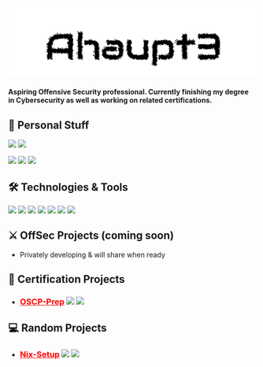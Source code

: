 <p align=center><img src=name.svg></p>

#### Aspiring Offensive Security professional. Currently finishing my degree in Cybersecurity as well as working on related certifications.

## :robot: Personal Stuff

[![](https://img.shields.io/badge/Website-HauptSec.xyz-informational?style=flat&logo=ubuntu&logoColor=white&color=ff0000)](https://hauptsec.xyz)
![](https://img.shields.io/website?down_color=ff0000&down_message=Down&label=Status&up_color=00ff00&up_message=Up&url=https%3A%2F%2FHauptSec.xyz)

![](https://img.shields.io/github/followers/Ahaupt3?label=Followers&style=flat&logo=github&logoColor=white&color=ff0000)
![](https://img.shields.io/github/stars/Ahaupt3?color=ff0000&label=Stars&logo=github)
[![](https://img.shields.io/badge/Twitter-Ahaupt3-informational?style=flat&logo=twitter&logoColor=white&color=ff0000)](https://twitter.com/ahaupt3)

## :hammer_and_wrench: Technologies & Tools

![](https://img.shields.io/badge/OS-Ubuntu-informational?style=flat&logo=ubuntu&logoColor=white&color=ff0000)
![](https://img.shields.io/badge/Editor-VS_Code-informational?style=flat&logo=visual-studio-code&logoColor=white&color=ff0000)
![](https://img.shields.io/badge/Shell-Zsh-informational?style=plastic&logo=shell&logoColor=white&color=ff0000)
![](https://img.shields.io/badge/Code-Ruby-informational?style=flat&logo=ruby&logoColor=white&color=ff0000)
![](https://img.shields.io/badge/Code-Python-informational?style=flat&logo=python&logoColor=white&color=ff0000)
![](https://img.shields.io/badge/Code-Golang-informational?style=flat&logo=go&logoColor=white&color=ff0000)
![](https://img.shields.io/badge/Code-Vue-informational?style=flat&logo=vue.js&logoColor=white&color=ff0000)

## :crossed_swords: OffSec Projects (coming soon)

- Privately developing & will share when ready

## :memo: Certification Projects

- ### <a href="https://github.com/Ahaupt3/OSCP-Prep" style="color:#ff0000">OSCP-Prep</a> ![](https://img.shields.io/github/stars/Ahaupt3/OSCP-Prep?color=ff0000&label=Stars&logo=github&style=plastic) ![](https://img.shields.io/github/last-commit/Ahaupt3/OSCP-Prep?color=ff0000&label=Latest%20Commit&logo=github&style=plastic)

## :computer: Random Projects

- ### <a href="https://github.com/Ahaupt3/Nix-Setup" style="color:#ff0000">Nix-Setup</a> ![](https://img.shields.io/github/stars/Ahaupt3/Nix-Setup?color=ff0000&label=Stars&logo=github&style=plastic) ![](https://img.shields.io/github/last-commit/Ahaupt3/Nix-Setup?color=ff0000&label=Latest%20Commit&logo=github&style=plastic)
